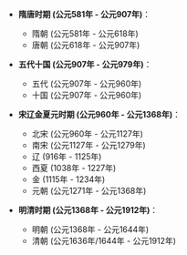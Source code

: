 


- **隋唐时期 (公元581年 - 公元907年)**：
  - 隋朝 (公元581年 - 公元618年)
  - 唐朝 (公元618年 - 公元907年)

- **五代十国 (公元907年 - 公元979年)**：
  - 五代 (公元907年 - 公元960年)
  - 十国 (公元907年 - 公元960年)

- **宋辽金夏元时期 (公元960年 - 公元1368年)**：
  - 北宋 (公元960年 - 公元1127年)
  - 南宋 (公元1127年 - 公元1279年)
  - 辽 (916年 - 1125年)
  - 西夏 (1038年 - 1227年)
  - 金 (1115年 - 1234年)
  - 元朝 (公元1271年 - 公元1368年)

- **明清时期 (公元1368年 - 公元1912年)**：
  - 明朝 (公元1368年 - 公元1644年)
  - 清朝 (公元1636年/1644年 - 公元1912年)